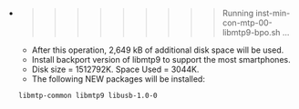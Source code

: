 * >>>>>>>>> Running inst-min-con-mtp-00-libmtp9-bpo.sh ...
  * After this operation, 2,649 kB of additional disk space will be used.
  * Install backport version of libmtp9 to support the most smartphones.
  * Disk size = 1512792K. Space Used = 3044K.
  * The following NEW packages will be installed:
  ```bash
  libmtp-common libmtp9 libusb-1.0-0
  ```
